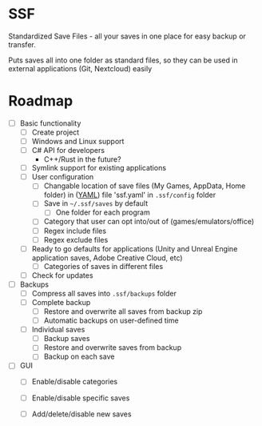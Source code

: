 # SSF
Standardized Save Files - all your saves in one place for easy backup or transfer.

Puts saves all into one folder as standard files, so they can be used in external applications (Git, Nextcloud) easily

# Roadmap
- [ ] Basic functionality
  - [ ] Create project
  - [ ] Windows and Linux support
  - [ ] C# API for developers
    - C++/Rust in the future?
  - [ ] Symlink support for existing applications
  - [ ] User configuration
    - [ ] Changable location of save files (My Games, AppData, Home folder) in ([YAML](https://github.com/aaubry/YamlDotNet/commits/master)) file 'ssf.yaml' in `.ssf/config` folder
    - [ ] Save in `~/.ssf/saves` by default
      - [ ] One folder for each program
    - [ ] Category that user can opt into/out of (games/emulators/office)
    - [ ] Regex include files
    - [ ] Regex exclude files
  - [ ] Ready to go defaults for applications (Unity and Unreal Engine application saves, Adobe Creative Cloud, etc)
    - [ ] Categories of saves in different files
  - [ ] Check for updates
- [ ] Backups
  - [ ] Compress all saves into `.ssf/backups` folder
  - [ ] Complete backup
    - [ ] Restore and overwrite all saves from backup zip
    - [ ] Automatic backups on user-defined time
  - [ ] Individual saves
    - [ ] Backup saves
    - [ ] Restore and overwrite saves from backup
    - [ ] Backup on each save
- [ ] GUI
  - [ ] Enable/disable categories
  - [ ] Enable/disable specific saves
  - [ ] Add/delete/disable new saves
  
